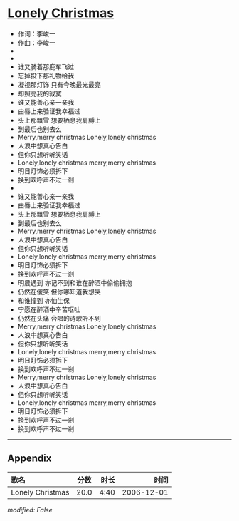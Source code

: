 # [Lonely Christmas](https://music.163.com/song?id=65646)

* 作词：李峻一
* 作曲：李峻一
*
*
* 谁又骑着那鹿车飞过
* 忘掉投下那礼物给我
* 凝视那灯饰 只有今晚最光最亮
* 却照亮我的寂寞
* 谁又能善心亲一亲我
* 由唇上来验证我幸福过
* 头上那飘雪 想要栖息我肩膊上
* 到最后也别去么
* Merry,merry christmas Lonely,lonely christmas
* 人浪中想真心告白
* 但你只想听听笑话
* Lonely,lonely christmas merry,merry christmas
* 明日灯饰必须拆下
* 换到欢呼声不过一剎
* 
* 谁又能善心亲一亲我
* 由唇上来验证我幸福过
* 头上那飘雪 想要栖息我肩膊上
* 到最后也别去么
* Merry,merry christmas Lonely,lonely christmas
* 人浪中想真心告白
* 但你只想听听笑话
* Lonely,lonely christmas merry,merry christmas
* 明日灯饰必须拆下
* 换到欢呼声不过一剎
* 明晨遇到 亦记不到和谁在醉酒中偷偷拥抱
* 仍然在傻笑 但你哪知道我想哭
* 和谁撞到 亦怕生保
* 宁愿在醉酒中辛苦呕吐
* 仍然在头痛 合唱的诗歌听不到
* Merry,merry christmas Lonely,lonely christmas
* 人浪中想真心告白
* 但你只想听听笑话
* Lonely,lonely christmas merry,merry christmas
* 明日灯饰必须拆下
* 换到欢呼声不过一剎
* Merry,merry christmas Lonely,lonely christmas
* 人浪中想真心告白
* 但你只想听听笑话
* Lonely,lonely christmas merry,merry christmas
* 明日灯饰必须拆下
* 换到欢呼声不过一剎
* 换到欢呼声不过一剎


---

## Appendix

|歌名|分数|时长|时间|
|:---|:---:|---:|---:|
|Lonely Christmas|20.0|4:40|2006-12-01

*modified: False*